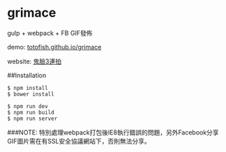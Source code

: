 # grimace
gulp + webpack + FB GIF發佈

demo: [totofish.github.io/grimace](https://totofish.github.io/grimace/)

website: [鬼臉3連拍](https://fb.webgene.com.tw/grimace/)

##Installation
```
$ npm install
$ bower install

$ npm run dev
$ npm run build
$ npm run server
```

###NOTE:
特別處理webpack打包後IE8執行錯誤的問題，另外Facebook分享GIF圖片需在有SSL安全協議網站下，否則無法分享。